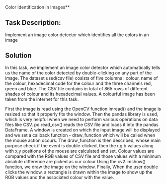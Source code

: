 Color Identification in Images**

## **Task Description:**
Implement an image color detector which identifies all the colors in an image

## **Solution**

In this task, we implement an image color detector which automatically tells us the name of the color detected  by double-clicking on any part of the image.
The dataset used(csv file)  cosists of five columns : colour, name of the colour, hexadecimal code for the colour and the three channels red, green and blue.
The CSV file contains in total of 865 rows of different shades of colour and its hexadecimal values.
A colourful image has been taken from the internet for this task.

First the image is read using the OpenCV function imread() and the image is resized so that it properly fits the window.
Then the pandas library is used, which is very helpful  when we need to perform various operations on data files like CSV.
pd.read_csv() reads the CSV file and loads it into the pandas DataFrame. 
A window is created on which the input image will be displayed and we set a callback function - draw_function  which will be called when the mouse action occurs.
The draw_function is then described, whose main purpose check if the event is double-clicked, then the r,g,b values along with x,y positions of the mouse are calculated and set.
Colour values are compared with the RGB values of CSV file and those values with a minimum absolute difference are picked as our colour
Using the cv2.imshow() function, we draw the image on the window. 
Finally, When the user double clicks the window, a rectangle is drawn within the image to show up the RGB values and the associated colour with the value.
